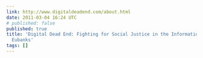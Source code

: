 ```yaml
---
link: http://www.digitaldeadend.com/about.html
date: 2011-03-04 16:24 UTC
# published: false
published: true
title: 'Digital Dead End: Fighting for Social Justice in the Information Age by Virginia
  Eubanks'
tags: []
---
```



